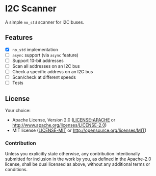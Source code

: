 # I2C Scanner

A simple `no_std` scanner for I2C buses.

## Features

- [x] `no_std` implementation
- [ ] `async` support (via `async` feature)
- [ ] Support 10-bit addresses
- [ ] Scan all addresses on an I2C bus
- [ ] Check a specific address on an I2C bus
- [ ] Scan/check at different speeds
- [ ] Tests

## License

Your choice:

- Apache License, Version 2.0 ([LICENSE-APACHE](LICENSE-APACHE) or
  <http://www.apache.org/licenses/LICENSE-2.0>)
- MIT license ([LICENSE-MIT](LICENSE-MIT) or <http://opensource.org/licenses/MIT>)

### Contribution

Unless you explicitly state otherwise, any contribution intentionally submitted
for inclusion in the work by you, as defined in the Apache-2.0 license, shall be
dual licensed as above, without any additional terms or conditions.

